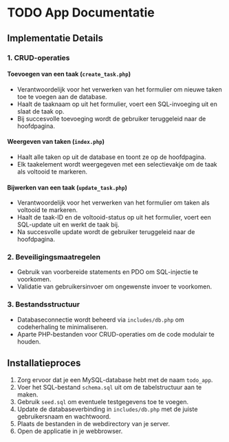 # TODO App Documentatie

## Implementatie Details

### 1. CRUD-operaties

#### Toevoegen van een taak (`create_task.php`)

- Verantwoordelijk voor het verwerken van het formulier om nieuwe taken toe te voegen aan de database.
- Haalt de taaknaam op uit het formulier, voert een SQL-invoeging uit en slaat de taak op.
- Bij succesvolle toevoeging wordt de gebruiker teruggeleid naar de hoofdpagina.

#### Weergeven van taken (`index.php`)

- Haalt alle taken op uit de database en toont ze op de hoofdpagina.
- Elk taakelement wordt weergegeven met een selectievakje om de taak als voltooid te markeren.

#### Bijwerken van een taak (`update_task.php`)

- Verantwoordelijk voor het verwerken van het formulier om taken als voltooid te markeren.
- Haalt de taak-ID en de voltooid-status op uit het formulier, voert een SQL-update uit en werkt de taak bij.
- Na succesvolle update wordt de gebruiker teruggeleid naar de hoofdpagina.

### 2. Beveiligingsmaatregelen

- Gebruik van voorbereide statements en PDO om SQL-injectie te voorkomen.
- Validatie van gebruikersinvoer om ongewenste invoer te voorkomen.

### 3. Bestandsstructuur

- Databaseconnectie wordt beheerd via `includes/db.php` om codeherhaling te minimaliseren.
- Aparte PHP-bestanden voor CRUD-operaties om de code modulair te houden.

## Installatieproces

1. Zorg ervoor dat je een MySQL-database hebt met de naam `todo_app`.
2. Voer het SQL-bestand `schema.sql` uit om de tabelstructuur aan te maken.
3. Gebruik `seed.sql` om eventuele testgegevens toe te voegen.
4. Update de databaseverbinding in `includes/db.php` met de juiste gebruikersnaam en wachtwoord.
5. Plaats de bestanden in de webdirectory van je server.
6. Open de applicatie in je webbrowser.